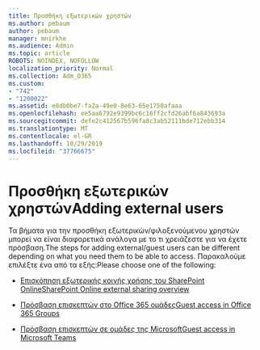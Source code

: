 ```yaml
---
title: Προσθήκη εξωτερικών χρηστών
ms.author: pebaum
author: pebaum
manager: mnirkhe
ms.audience: Admin
ms.topic: article
ROBOTS: NOINDEX, NOFOLLOW
localization_priority: Normal
ms.collection: Adm_O365
ms.custom:
- "742"
- "1200022"
ms.assetid: e8db0be7-fa2a-49e0-8e63-65e1750afaaa
ms.openlocfilehash: ee5aa6792e9399bc6c16ff2cfd26abf6a843693a
ms.sourcegitcommit: defe2c412567b596fa8c3ab52111bde712ebb314
ms.translationtype: MT
ms.contentlocale: el-GR
ms.lasthandoff: 10/29/2019
ms.locfileid: "37766675"
---
```

# <a name="adding-external-users"></a><span data-ttu-id="7aacd-102">Προσθήκη εξωτερικών χρηστών</span><span class="sxs-lookup"><span data-stu-id="7aacd-102">Adding external users</span></span>

<span data-ttu-id="7aacd-103">Τα βήματα για την προσθήκη εξωτερικών/φιλοξενούμενου χρηστών μπορεί να είναι διαφορετικά ανάλογα με το τι χρειάζεστε για να έχετε πρόσβαση.</span><span class="sxs-lookup"><span data-stu-id="7aacd-103">The steps for adding external/guest users can be different depending on what you need them to be able to access.</span></span> <span data-ttu-id="7aacd-104">Παρακαλούμε επιλέξτε ένα από τα εξής:</span><span class="sxs-lookup"><span data-stu-id="7aacd-104">Please choose one of the following:</span></span>
  
- [<span data-ttu-id="7aacd-105">Επισκόπηση εξωτερικής κοινής χρήσης του SharePoint Online</span><span class="sxs-lookup"><span data-stu-id="7aacd-105">SharePoint Online external sharing overview</span></span>](https://docs.microsoft.com/sharepoint/external-sharing-overview)

- [<span data-ttu-id="7aacd-106">Πρόσβαση επισκεπτών στο Office 365 ομάδες</span><span class="sxs-lookup"><span data-stu-id="7aacd-106">Guest access in Office 365 Groups</span></span>](https://support.office.com/en-gb/article/guest-access-in-office-365-groups-bfc7a840-868f-4fd6-a390-f347bf51aff6)

- [<span data-ttu-id="7aacd-107">Πρόσβαση επισκεπτών σε ομάδες της Microsoft</span><span class="sxs-lookup"><span data-stu-id="7aacd-107">Guest access in Microsoft Teams</span></span>](https://docs.microsoft.com/microsoftteams/guest-access-checklist)

